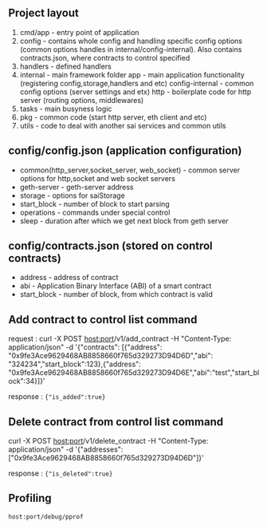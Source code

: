 ## Project layout
1. cmd/app - entry point of application
2. config - contains whole config and handling specific config options (common options handles in internal/config-internal). Also contains contracts.json, where contracts to control specified
3. handlers -  defined handlers 
4. internal - main framework folder
    app - main application functionality (registering config,storage,handlers and etc)
    config-internal - common config options (server settings and etx)
    http - boilerplate code for http server (routing options, middlewares)
6. tasks - main busyness logic
7. pkg - common code (start http server, eth client and etc)
8. utils - code to deal with another sai services and common utils


## config/config.json (application configuration)
- common(http_server,socket_server, web_socket) - common server options for http,socket and web socket servers
- geth-server - geth-server address
- storage - options for saiStorage
- start_block - number of block to start parsing 
- operations - commands under special control
- sleep - duration after which we get next block from geth server

## config/contracts.json (stored on control contracts)
- address - address of contract
- abi - Application Binary Interface (ABI) of a smart contract 
- start_block - number of block, from which contract is valid


## Add contract to control list command
request : 
curl -X POST <host:port>/v1/add_contract  -H "Content-Type: application/json" -d '{"contracts": [{"address": "0x9fe3Ace9629468AB8858660f765d329273D94D6D","abi": "324234","start_block":123},{"address": "0x9fe3Ace9629468AB8858660f765d329273D94D6E","abi":"test","start_block":34}]}'

response : `{"is_added":true}`

## Delete contract from control list command
curl -X POST <host:port>/v1/delete_contract  -H "Content-Type: application/json" -d '{"addresses": ["0x9fe3Ace9629468AB8858660f765d329273D94D6D"]}'

response : `{"is_deleted":true}`

## Profiling
 `host:port/debug/pprof`
